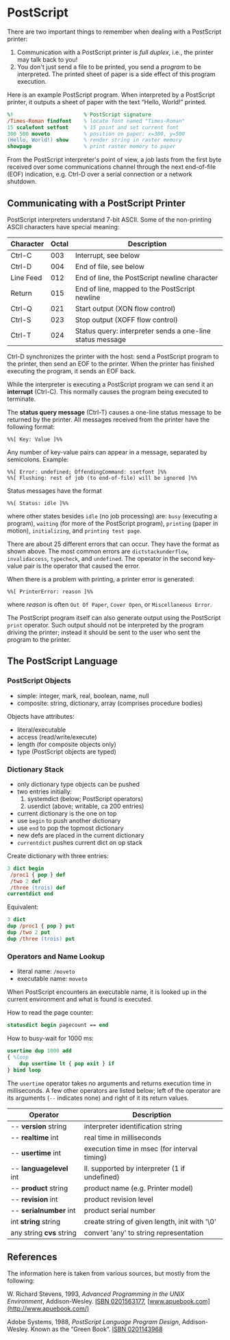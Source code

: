 
PostScript
==========

There are two important things to remember when dealing
with a PostScript printer:

  1. Communication with a PostScript printer is *full duplex*,
     i.e., the printer may talk back to you!
  2. You don't just send a file to be printed, you send a *program*
     to be interpreted. The printed sheet of paper is a side effect
     of this program execution.

Here is an example PostScript program. When interpreted by
a PostScript printer, it outputs a sheet of paper with the
text “Hello, World!” printed.

```PostScript
%!                       % PostScript signature
/Times-Roman findfont    % locate font named "Times-Roman"
15 scalefont setfont     % 15 point and set current font
300 500 moveto           % position on paper: x=300, y=500
(Hello, World!) show     % render string in raster memory
showpage                 % print raster memory to paper
```

From the PostScript interpreter's point of view, a *job* lasts
from the first byte received over some communications channel
through the next end-of-file (EOF) indication, e.g. Ctrl-D over
a serial connection or a network shutdown.


Communicating with a PostScript Printer
---------------------------------------

PostScript interpreters understand 7-bit ASCII.
Some of the non-printing ASCII characters have special meaning:

|Character|Octal|Description|
|---------|-----|-----------|
|Ctrl-C   | 003 | Interrupt, see below |
|Ctrl-D   | 004 | End of file, see below |
|Line Feed| 012 | End of line, the PostScript newline character |
|Return   | 015 | End of line, mapped to the PostScript newline |
|Ctrl-Q   | 021 | Start output (XON flow control) |
|Ctrl-S   | 023 | Stop output (XOFF flow control) |
|Ctrl-T   | 024 | Status query: interpreter sends a one-line status message|

Ctrl-D synchronizes the printer with the host: send a PostScript
program to the printer, then send an EOF to the printer. When the
printer has finished executing the program, it sends an EOF back.

While the interpreter is executing a PostScript program we can
send it an **interrupt** (Ctrl-C). This normally causes the program
being executed to terminate.

The **status query message** (Ctrl-T) causes a one-line status
message to be returned by the printer. All messages received
from the printer have the following format:

    %%[ Key: Value ]%%

Any number of key-value pairs can appear in a message, separated
by semicolons. Example:

    %%[ Error: undefined; OffendingCommand: ssetfont ]%%
    %%[ Flushing: rest of job (to end-of-file) will be ignored ]%%

Status messages have the format

    %%[ Status: idle ]%%

where other states besides `idle` (no job processing) are:
`busy` (executing a program), `waiting` (for more of the
PostScript program), `printing` (paper in motion),
`initializing`, and `printing test page`.

There are about 25 different errors that can occur. They have
the format as shown above. The most common errors are
`dictstackunderflow`, `invalidaccess`, `typecheck`, and `undefined`.
The operator in the second key-value pair is the operator that
caused the error.

When there is a problem with printing, a printer error is generated:

    %%[ PrinterError: reason ]%%

where _reason_ is often `Out Of Paper`, `Cover Open`, or
`Miscellaneous Error`.

The PostScript program itself can also generate output using
the PostScript `print` operator. Such output should not be
interpreted by the program driving the printer; instead it
should be sent to the user who sent the program to the printer.


The PostScript Language
-----------------------

### PostScript Objects

  * simple: integer, mark, real, boolean, name, null
  * composite: string, dictionary, array (comprises procedure bodies)

Objects have attributes:

  * literal/executable
  * access (read/write/execute)
  * length (for composite objects only)
  * type (PostScript objects are typed)

### Dictionary Stack

  * only dictionary type objects can be pushed
  * two entries initially:
    1. systemdict (below; PostScript operators)
    2. userdict (above; writable, ca 200 entries)
  * current dictionary is the one on top
  * use `begin` to push another dictionary
  * use `end` to pop the topmost dictionary
  * new defs are placed in the current dictionary
  * `currentdict` pushes current dict on op stack

Create dictionary with three entries:

```PostScript
3 dict begin
 /proc1 { pop } def
 /two 2 def
 /three (trois) def
currentdict end
```

Equivalent:

```PostScript
3 dict
dup /proc1 { pop } put
dup /two 2 put
dup /three (trois) put
```

### Operators and Name Lookup

 * literal name: `/moveto`
 * executable name: `moveto`

When PostScript encounters an executable name, it is looked up
in the current environment and what is found is executed.

How to read the page counter:

```PostScript
statusdict begin pagecount == end
```

How to busy-wait for 1000 ms:

```PostScript
usertime dup 1000 add
{ %loop
    dup usertime lt { pop exit } if
} bind loop
```

The `usertime` operator takes no arguments and returns
execution time in milliseconds. A few other operators are
listed below; left of the operator are its arguments (`--`
indicates none) and right of it its return values.

| Operator | Description |
|----------|-------------|
| -- **version** string | interpreter identification string |
| -- **realtime** int   | real time in milliseconds |
| -- **usertime** int   | execution time in msec (for interval timing) |
| -- **languagelevel** int | ll. supported by interpreter (1 if undefined) |
| -- **product** string | product name (e.g. Printer model) |
| -- **revision** int   | product revision level |
| -- **serialnumber** int | product serial number |
| int **string** string |create string of given length, init with '\0' |
| any string **cvs** string | convert 'any' to string representation |


References
----------

The information here is taken from various sources,
but mostly from the following:

W. Richard Stevens, 1993, *Advanced Programming
in the UNIX Environment*, Addison-Wesley.
[ISBN 0201563177](https://www.amazon.com/dp/0201563177),
[www.apuebook.com](http://www.apuebook.com/)

Adobe Systems, 1988, *PostScript Language Program Design*,
Addison-Wesley. Known as the “Green Book”.
[ISBN 0201143968](https://www.amazon.com/dp/0201143968)
